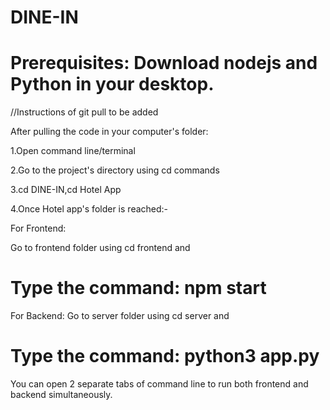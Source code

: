 # DINE-IN
# Prerequisites: Download nodejs and Python in your desktop.
//Instructions of git pull to be added


After pulling the code in your computer's folder:


1.Open command line/terminal


2.Go to the project's directory using cd commands


3.cd DINE-IN,cd Hotel App


4.Once Hotel app's folder is reached:-


For Frontend:

Go to frontend folder using cd frontend and
# Type the command: npm start
For Backend:
Go to server folder using cd server and
# Type the command: python3 app.py
You can open 2 separate tabs of command line to run both frontend and backend simultaneously.
